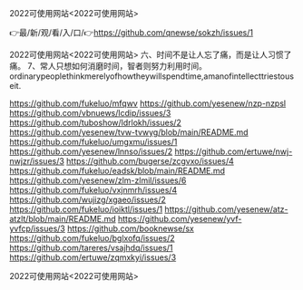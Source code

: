 2022可使用网站<2022可使用网站>

👉最/新/观/看/入/口/👉https://github.com/qnewse/sokzh/issues/1

2022可使用网站<2022可使用网站>	六、时间不是让人忘了痛，而是让人习惯了痛。
	7、常人只想如何消磨时间，智者则努力利用时间。ordinarypeoplethinkmerelyofhowtheywillspendtime,amanofintellecttriestouseit.


https://github.com/fukeluo/mfqwv
https://github.com/yesenew/nzp-nzpsl
https://github.com/vbnuews/lcdip/issues/3
https://github.com/tuboshow/ldrlokh/issues/2
https://github.com/yesenew/tvw-tvwyg/blob/main/README.md
https://github.com/fukeluo/umgxmu/issues/1
https://github.com/yesenew/lnnso/issues/2
https://github.com/ertuwe/nwj-nwjzr/issues/3
https://github.com/bugerse/zcgvxo/issues/4
https://github.com/fukeluo/eadsk/blob/main/README.md
https://github.com/yesenew/zlm-zlmil/issues/6
https://github.com/fukeluo/vxjnmrh/issues/4
https://github.com/wujizg/xgaeo/issues/2
https://github.com/fukeluo/ioiktl/issues/1
https://github.com/yesenew/atz-atzlt/blob/main/README.md
https://github.com/yesenew/yvf-yvfcp/issues/3
https://github.com/booknewse/sx
https://github.com/fukeluo/bglxofq/issues/2
https://github.com/tareres/vsajhdq/issues/1
https://github.com/ertuwe/zqmxkyi/issues/3

2022可使用网站&lt;2022可使用网站>
